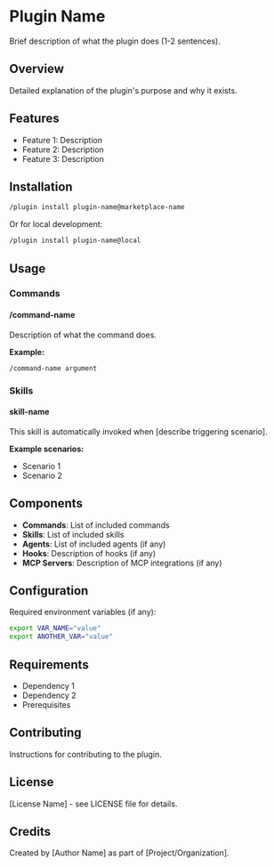 # Plugin Name

Brief description of what the plugin does (1-2 sentences).

## Overview

Detailed explanation of the plugin's purpose and why it exists.

## Features

- Feature 1: Description
- Feature 2: Description
- Feature 3: Description

## Installation

```bash
/plugin install plugin-name@marketplace-name
```

Or for local development:
```bash
/plugin install plugin-name@local
```

## Usage

### Commands

#### /command-name

Description of what the command does.

**Example:**
```
/command-name argument
```

### Skills

#### skill-name

This skill is automatically invoked when [describe triggering scenario].

**Example scenarios:**
- Scenario 1
- Scenario 2

## Components

- **Commands**: List of included commands
- **Skills**: List of included skills
- **Agents**: List of included agents (if any)
- **Hooks**: Description of hooks (if any)
- **MCP Servers**: Description of MCP integrations (if any)

## Configuration

Required environment variables (if any):

```bash
export VAR_NAME="value"
export ANOTHER_VAR="value"
```

## Requirements

- Dependency 1
- Dependency 2
- Prerequisites

## Contributing

Instructions for contributing to the plugin.

## License

[License Name] - see LICENSE file for details.

## Credits

Created by [Author Name] as part of [Project/Organization].
